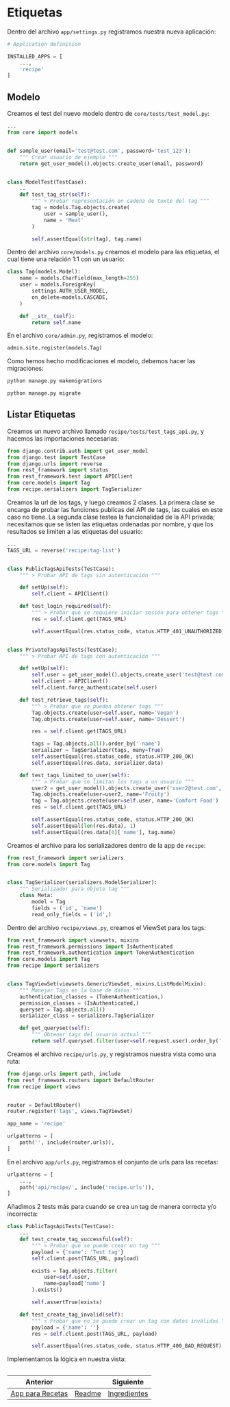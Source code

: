 # Etiquetas

Dentro del archivo `app/settings.py` registramos nuestra nueva aplicación:

```py
# Application definition

INSTALLED_APPS = [
    ...,
    'recipe'
]
```

## Modelo

Creamos el test del nuevo modelo dentro de `core/tests/test_model.py`:

```py
...
from core import models


def sample_user(email='test@test.com', password='test_123'):
    """ Crear usuario de ejemplo """
    return get_user_model().objects.create_user(email, password)


class ModelTest(TestCase):
    ..
    def test_tag_str(self):
        """ > Probar representación en cadena de texto del tag """
        tag = models.Tag.objects.create(
            user = sample_user(),
            name = 'Meat'
        )

        self.assertEqual(str(tag), tag.name)
```

Dentro del archivo `core/models.py` creamos el modelo para las etiquetas, el cual tiene una relación 1:1 con un usuario:

```py
class Tag(models.Model):
    name = models.CharField(max_length=255)
    user = models.ForeignKey(
        settings.AUTH_USER_MODEL,
        on_delete=models.CASCADE,
    )

    def __str__(self):
        return self.name
```

En el archivo `core/admin.py`, registramos el modelo:

```py
admin.site.register(models.Tag)
```

Como hemos hecho modificaciones el modelo, debemos hacer las migraciones:

```txt
python manage.py makemigrations
```

```txt
python manage.py migrate
```

## Listar Etiquetas

Creamos un nuevo archivo llamado `recipe/tests/test_tags_api.py`, y hacemos las importaciones necesarias:

```py
from django.contrib.auth import get_user_model
from django.test import TestCase
from django.urls import reverse
from rest_framework import status
from rest_framework.test import APIClient
from core.models import Tag
from recipe.serializers import TagSerializer
```

Creamos la url de los tags, y luego creamos 2 clases. La primera clase se encarga de probar las funciones publicas del API de tags, las cuales en este caso no tiene. La segunda clase testea la funcionalidad de la API privada; necesitamos que se listen las etiquetas ordenadas por nombre, y que los resultados se limiten a las etiquetas del usuario:

```py
...
TAGS_URL = reverse('recipe:tag-list')


class PublicTagsApiTests(TestCase):
    """ > Probar API de tags sin autenticación """

    def setUp(self):
        self.client = APIClient()

    def test_login_required(self):
        """ > Probar que se requiere iniciar sesión para obtener tags """
        res = self.client.get(TAGS_URL)

        self.assertEqual(res.status_code, status.HTTP_401_UNAUTHORIZED)


class PrivateTagsApiTests(TestCase):
    """ > Probar API de tags con autenticación """

    def setUp(self):
        self.user = get_user_model().objects.create_user('test@test.com', 'test_123')
        self.client = APIClient()
        self.client.force_authenticate(self.user)

    def test_retrieve_tags(self):
        """ > Probar que se pueden obtener tags """
        Tag.objects.create(user=self.user, name='Vegan')
        Tag.objects.create(user=self.user, name='Dessert')

        res = self.client.get(TAGS_URL)

        tags = Tag.objects.all().order_by('-name')
        serializer = TagSerializer(tags, many=True)
        self.assertEqual(res.status_code, status.HTTP_200_OK)
        self.assertEqual(res.data, serializer.data)

    def test_tags_limited_to_user(self):
        """ > Probar que se limitan los tags a un usuario """
        user2 = get_user_model().objects.create_user('user2@test.com', 'test_123')
        Tag.objects.create(user=user2, name='Fruity')
        tag = Tag.objects.create(user=self.user, name='Comfort Food')
        res = self.client.get(TAGS_URL)

        self.assertEqual(res.status_code, status.HTTP_200_OK)
        self.assertEqual(len(res.data), 1)
        self.assertEqual(res.data[0]['name'], tag.name)
```

Creamos el archivo para los serializadores dentro de la app de `recipe`:

```py
from rest_framework import serializers
from core.models import Tag


class TagSerializer(serializers.ModelSerializer):
    """ Serializador para objeto tag """
    class Meta:
        model = Tag
        fields = ('id', 'name')
        read_only_fields = ('id',)
```

Dentro del archivo `recipe/views.py`, creamos el ViewSet para los tags:

```py
from rest_framework import viewsets, mixins
from rest_framework.permissions import IsAuthenticated
from rest_framework.authentication import TokenAuthentication
from core.models import Tag
from recipe import serializers


class TagViewSet(viewsets.GenericViewSet, mixins.ListModelMixin):
    """ Manejar Tags en la base de datos """
    authentication_classes = (TokenAuthentication,)
    permission_classes = (IsAuthenticated,)
    queryset = Tag.objects.all()
    serializer_class = serializers.TagSerializer

    def get_queryset(self):
        """ Obtener tags del usuario actual """
        return self.queryset.filter(user=self.request.user).order_by('-name')
```

Creamos el archivo `recipe/urls.py`, y registramos nuestra vista como una ruta:

```py
from django.urls import path, include
from rest_framework.routers import DefaultRouter
from recipe import views


router = DefaultRouter()
router.register('tags', views.TagViewSet)

app_name = 'recipe'

urlpatterns = [
    path('', include(router.urls)),
]
```

En el archivo `app/urls.py`, registramos el conjunto de urls para las recetas:

```py
urlpatterns = [
    ...,
    path('api/recipe/', include('recipe.urls')),
]
```

Añadimos 2 tests más para cuando se crea un tag de manera correcta y/o incorrecta:

```py
class PublicTagsApiTests(TestCase):
    ...
    def test_create_tag_successful(self):
        """ > Probar que se puede crear un tag """
        payload = {'name': 'Test tag'}
        self.client.post(TAGS_URL, payload)

        exists = Tag.objects.filter(
            user=self.user,
            name=payload['name']
        ).exists()

        self.assertTrue(exists)

    def test_create_tag_invalid(self):
        """ > Probar que no se puede crear un tag con datos inválidos """
        payload = {'name': ''}
        res = self.client.post(TAGS_URL, payload)

        self.assertEqual(res.status_code, status.HTTP_400_BAD_REQUEST)
```

Implementamos la lógica en nuestra vista:

```py

```

| Anterior                              |                           | Siguiente                          |
| ------------------------------------- | ------------------------- | ---------------------------------- |
| [App para Recetas](14_App_Recetas.md) | [Readme](../../README.md) | [Ingredientes](16_Ingredientes.md) |
